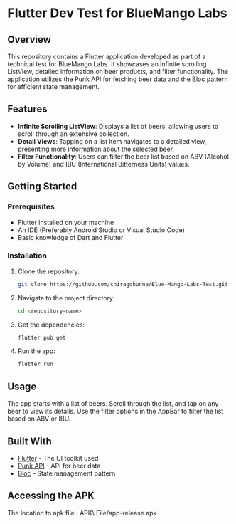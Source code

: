 
# Flutter Dev Test for BlueMango Labs

## Overview
This repository contains a Flutter application developed as part of a technical test for BlueMango Labs. It showcases an infinite scrolling ListView, detailed information on beer products, and filter functionality. The application utilizes the Punk API for fetching beer data and the Bloc pattern for efficient state management.

## Features
- **Infinite Scrolling ListView**: Displays a list of beers, allowing users to scroll through an extensive collection.
- **Detail Views**: Tapping on a list item navigates to a detailed view, presenting more information about the selected beer.
- **Filter Functionality**: Users can filter the beer list based on ABV (Alcohol by Volume) and IBU (International Bitterness Units) values.

## Getting Started

### Prerequisites
- Flutter installed on your machine
- An IDE (Preferably Android Studio or Visual Studio Code)
- Basic knowledge of Dart and Flutter

### Installation
1. Clone the repository:
   ```bash
   git clone https://github.com/chiragdhunna/Blue-Mango-Labs-Test.git
   ```
2. Navigate to the project directory:
   ```bash
   cd <repository-name>
   ```
3. Get the dependencies:
   ```bash
   flutter pub get
   ```
4. Run the app:
   ```bash
   flutter run
   ```

## Usage
The app starts with a list of beers. Scroll through the list, and tap on any beer to view its details. Use the filter options in the AppBar to filter the list based on ABV or IBU.

## Built With
- [Flutter](https://flutter.dev/) - The UI toolkit used
- [Punk API](https://punkapi.com/documentation/v2) - API for beer data
- [Bloc](https://bloclibrary.dev/#/) - State management pattern

## Accessing the APK
The location to apk file : APK\ File/app-release.apk
